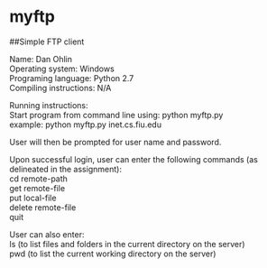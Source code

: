 # myftp
##Simple FTP client

Name: Dan Ohlin  
Operating system: Windows  
Programing language: Python 2.7  
Compiling instructions: N/A  


Running instructions:  
Start program from command line using: python myftp.py <ftpserver>  
example: python myftp.py inet.cs.fiu.edu  

User will then be prompted for user name and password.  

Upon successful login, user can enter the following commands (as delineated in the assignment):  
cd remote-path  
get remote-file  
put local-file  
delete remote-file  
quit  

User can also enter:  
ls (to list files and folders in the current directory on the server)  
pwd (to list the current working directory on the server)  
